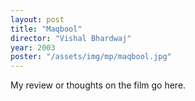 ```yaml
---
layout: post
title: "Maqbool"
director: "Vishal Bhardwaj"
year: 2003
poster: "/assets/img/mp/maqbool.jpg"
---
```


My review or thoughts on the film go here.
